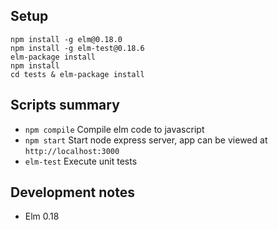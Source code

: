 ## Setup
```
npm install -g elm@0.18.0
npm install -g elm-test@0.18.6
elm-package install
npm install
cd tests & elm-package install 
```

## Scripts summary

 - `npm compile` Compile elm code to javascript
 - `npm start` Start node express server, app can be viewed at `http://localhost:3000`
 - `elm-test` Execute unit tests

## Development notes
* Elm 0.18
